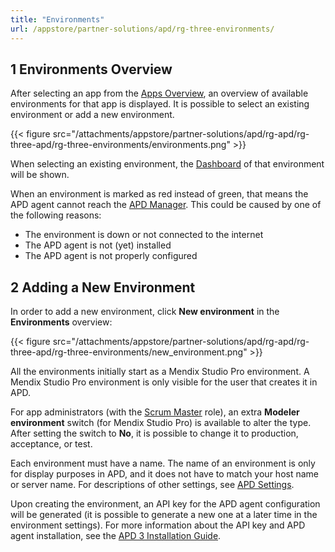 ```yaml
---
title: "Environments"
url: /appstore/partner-solutions/apd/rg-three-environments/
---
```


## 1 Environments Overview

After selecting an app from the [Apps Overview](/appstore/partner-solutions/apd/rg-three-apps/), an overview of available environments for that app is displayed. It is possible to select an existing environment or add a new environment.

{{< figure src="/attachments/appstore/partner-solutions/apd/rg-apd/rg-three-apd/rg-three-environments/environments.png" >}}

When selecting an existing environment, the [Dashboard](/appstore/partner-solutions/apd/rg-three-dashboard/) of that environment will be shown.

When an environment is marked as red instead of green, that means the APD agent cannot reach the [APD Manager](https://apd.mendix.com/). This could be caused by one of the following reasons:

* The environment is down or not connected to the internet
* The APD agent is not (yet) installed
* The APD agent is not properly configured

## 2 Adding a New Environment

In order to add a new environment, click **New environment** in the **Environments** overview:

{{< figure src="/attachments/appstore/partner-solutions/apd/rg-apd/rg-three-apd/rg-three-environments/new_environment.png" >}}

All the environments initially start as a Mendix Studio Pro environment. A Mendix Studio Pro environment is only visible for the user that creates it in APD.

For app administrators (with the [Scrum Master](/developerportal/general/app-roles/) role), an extra **Modeler environment** switch (for Mendix Studio Pro) is available to alter the type. After setting the switch to **No**, it is possible to change it to production, acceptance, or test.

Each environment must have a name. The name of an environment is only for display purposes in APD, and it does not have to match your host name or server name.
For descriptions of other settings, see [APD Settings](/appstore/partner-solutions/apd/rg-three-settings/).

Upon creating the environment, an API key for the APD agent configuration will be generated (it is possible to generate a new one at a later time in the environment settings). For more information about the API key and APD agent installation, see the [APD 3 Installation Guide](/appstore/partner-solutions/apd/ig-three/).
